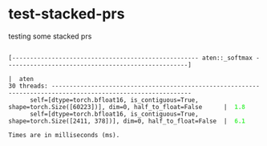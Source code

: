 # test-stacked-prs
testing some stacked prs

<pre><code>
[---------------------------------------------------- aten::_softmax ---------------------------------------------------]
                                                                                                                  |  aten
30 threads: -------------------------------------------------------------------------------------------------------------
      self=[dtype=torch.bfloat16, is_contiguous=True, shape=torch.Size([60223])], dim=0, half_to_float=False      |  <span style="font-weight:bold;filter: contrast(70%) brightness(190%);color:green;">1.8 </span></span>
      self=[dtype=torch.bfloat16, is_contiguous=True, shape=torch.Size([2411, 378])], dim=0, half_to_float=False  |  <span style="font-weight:bold;filter: contrast(70%) brightness(190%);color:green;">6.1 </span></span>

Times are in milliseconds (ms).
</code></pre>
